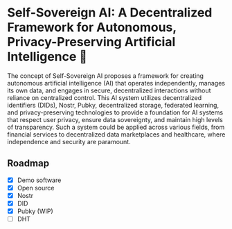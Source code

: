 # Self-Sovereign AI: A Decentralized Framework for Autonomous, Privacy-Preserving Artificial Intelligence 🤖

The concept of Self-Sovereign AI proposes a framework for creating autonomous artificial intelligence (AI) that operates independently, manages its own data, and engages in secure, decentralized interactions without reliance on centralized control. This AI system utilizes decentralized identifiers (DIDs), Nostr, Pubky, decentralized storage, federated learning, and privacy-preserving technologies to provide a foundation for AI systems that respect user privacy, ensure data sovereignty, and maintain high levels of transparency. Such a system could be applied across various fields, from financial services to decentralized data marketplaces and healthcare, where independence and security are paramount.

## Roadmap

- [x] Demo software
- [x] Open source
- [x] Nostr
- [x] DID
- [x] Pubky (WIP)
- [ ] DHT
